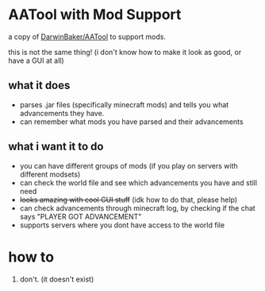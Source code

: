 # AATool with Mod Support
a copy of [DarwinBaker/AATool](https://github.com/DarwinBaker/AATool) to support mods.

this is not the same thing! (i don't know how to make it look as good, or have a GUI at all)

## what it does
- parses .jar files (specifically minecraft mods) and tells you what advancements they have.
- can remember what mods you have parsed and their advancements

## what i want it to do
- you can have different groups of mods (if you play on servers with different modsets)
- can check the world file and see which advancements you have and still need
- ~~looks amazing with cool GUI stuff~~ (idk how to do that, please help)
- can check advancements through minecraft log, by checking if the chat says "PLAYER GOT ADVANCEMENT"
- supports servers where you dont have access to the world file

# how to
1. don't. (it doesn't exist)
